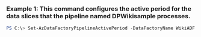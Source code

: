### Example 1: This command configures the active period for the data slices that the pipeline named DPWikisample processes.
```powershell
PS C:\> Set-AzDataFactoryPipelineActivePeriod -DataFactoryName WikiADF -EndDateTime 2014-05-22T16:00:00Z -PipelineName DPWikisample -ResourceGroupName ADF -StartDateTime 2014-05-21T16:00:00Z
```

